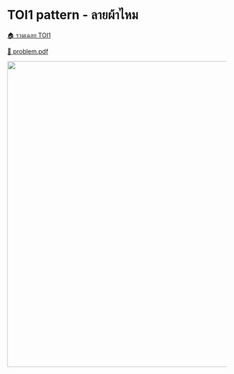 <!-- @codegen_problem begin -->
# TOI1 pattern - ลายผ้าไหม

[🏠 รวมเฉลย TOI1](../)

[💎 problem.pdf](./toi1_pattern.pdf)

<img width="700" src="https://github.com/krist7599555/toi/assets/19445033/80c80822-7583-4bcd-a705-dae3eacdee85" />
<!-- @codegen_problem end -->
